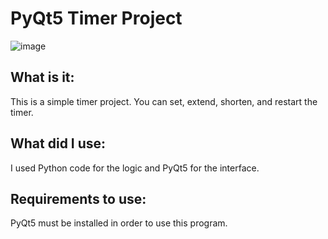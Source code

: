 <!-- # My Timer Project

## What is this project?

This is a simple timer project I made using the Qt framework. And since this is a Python project, I used PyQt5.

---

## Why did I create this?

It was mostly just me practicing using Qt and it sort of turned into a project I wanted to make.  
I also wanted to try and get something onto Github. Even if the projects I have are not the best, it's still something I have to let others see in order learn more and have fun.
And one might talk about this little README that I have made but, please know that this is my first time and that I'm completely susceptible to errors here. XD

## How does it work?

You must set the time by setting the hours, minutes, and seconds in the layout that is above the timer.  
You will see a plus and minus button for each time unit in the layout. 
You can also click on the numbers inbetween the plus and minus buttons for each unit in order to pick a number of your choosing.  
However, you are required to do the following:  
1. You must enter a number(Of course).
2. For hours, you must choose a number ranging from 0 and 99.
3. For minutes and seconds, you must choose a number ranging from 0 and 59.

---
Afterwards all that is left is to press the set button to apply the time you have set to the timer below.  
Here are the other buttons:  

### Start  

---
Pressing the start button has the timer start counting down. The timer will stop counting down when it reaches zero, when you hit the pause button, or when you reset the clock.

---

### Pause/Resume

---
Next is the Pause and resume buttons. These two are together because they share one button(When you press the pause or resume button the button you pressed will change into the other button you didn't press. Example: Pause changes into resume when you press the pause button).

The pause button basically stops the timer count down until you hit resume which resumes the count down.

These buttons cannot be used if you have yet to start the timer.

---

### Reset

---

We now move on to the reset button, this sets the timer to the time you have last set it, or to the default time if you didn't set the timer(Which is 0).  

You can only use this button if you have already started the timer(Pressing the start button)

---

### +30 sec and -30 sec buttons

---

These two buttons change the amount of time on the timer during count down.  
1. The "+30 seconds" button gives the timer a 30 second increase.
2. The "-30 seconds" button gives the timer a 30 second decrease.

I might try changing the 30 seconds into any amount of time you want in the future.

---


## What do you need to use it?

## Conclusion
You Reeeeally don't have to use this for daily. I'm mostly doing this to showcase my skills. Again, all of this may seem sloppy, but this is my starting point, so I'll have no choice but to show it. -->


# PyQt5 Timer Project

![image](./Images/Timer%20pic.png)

## What is it:
This is a simple timer project. You can set, extend, shorten, and restart the timer.

## What did I use:
I used Python code for the logic and PyQt5 for the interface.

## Requirements to use:
PyQt5 must be installed in order to use this program.

